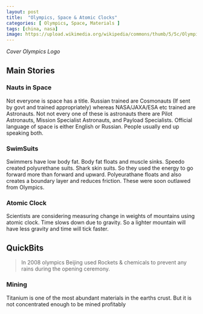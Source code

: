 ```yaml
---
layout: post
title:  "Olympics, Space & Atomic Clocks"
categories: [ Olympics, Space, Materials ]
tags: [china, nasa]
image: https://upload.wikimedia.org/wikipedia/commons/thumb/5/5c/Olympic_rings_without_rims.svg/1920px-Olympic_rings_without_rims.svg.png
---
```


*Cover Olympics Logo*

## Main Stories

### Nauts in Space
Not everyone is space has a title. Russian trained are Cosmonauts (If sent by govt and trained appropriately) whereas NASA/JAXA/ESA etc trained are Astronauts. Not not every one of these is astronauts there are Pilot Astronauts, Mission Specialist Astronauts, and Payload Specialists. Official language of space is either English or Russian. People usually end up speaking both.

### SwimSuits
Swimmers have low body fat. Body fat floats and muscle sinks. Speedo created polyurethane suits. Shark skin suits. So they used the energy to go forward more than forward and upward. Polyeurathane floats and also creates a boundary layer and reduces friction. These were soon outlawed from Olympics.

### Atomic Clock
Scientists are considering measuring change in weights of mountains using atomic clock. Time slows down due to gravity. So a lighter mountain will have less gravity and time will tick faster.


## QuickBits
> In 2008 olympics Beijing used Rockets & chemicals to prevent any rains during the opening ceremony.


### Mining
Titanium is one of the most abundant materials in the earths crust. But it is not concentrated enough to be mined profitably